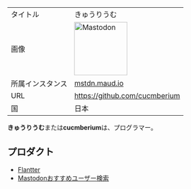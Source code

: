 <div>

|                  |                                                                                                                                                                                                                                                                                                        |
|------------------|--------------------------------------------------------------------------------------------------------------------------------------------------------------------------------------------------------------------------------------------------------------------------------------------------------|
| タイトル         | きゅうりうむ                                                                                                                                                                                                                                                                                           |
| 画像             | [<img src="/images/thumb/0/00/Mastodon_logo.png/120px-Mastodon_logo.png" srcset="/images/thumb/0/00/Mastodon_logo.png/180px-Mastodon_logo.png 1.5x, /images/0/00/Mastodon_logo.png 2x" width="120" height="120" alt="Mastodon" />](/%E3%83%95%E3%82%A1%E3%82%A4%E3%83%AB:Mastodon_logo.png "Mastodon") |
| 所属インスタンス | [mstdn.maud.io](/Mstdn.maud.io "Mstdn.maud.io")                                                                                                                                                                                                                                                        |
| URL              | <a href="https://github.com/cucmberium" rel="nofollow">https://github.com/cucmberium</a>                                                                                                                                                                                                               |
| 国               | 日本                                                                                                                                                                                                                                                                                                   |

  
**きゅうりうむ**または**cucmberium**は、プログラマー。

## プロダクト

-   [Flantter](/Flantter "Flantter")
-   [Mastodonおすすめユーザー検索](/Mastodon%E3%81%8A%E3%81%99%E3%81%99%E3%82%81%E3%83%A6%E3%83%BC%E3%82%B6%E3%83%BC%E6%A4%9C%E7%B4%A2 "Mastodonおすすめユーザー検索")

</div>
